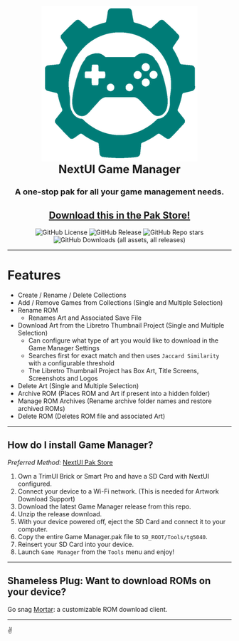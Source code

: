 <div align="center">
    <img src=".github/resources/game_manager_logo.png" width="auto" alt="Game Manager Logo">
<h3 style="font-size: 25px; margin-top:0px; padding-top: 0px;">
    NextUI Game Manager
</h3>

<h4 style="font-size: 18px;">
A one-stop pak for all your game management needs.
</h4>

## [Download this in the Pak Store!](https://github.com/UncleJunVIP/nextui-pak-store)

![GitHub License](https://img.shields.io/github/license/UncleJunVip/nextui-game-manager?style=for-the-badge&color=007C77)
![GitHub Release](https://img.shields.io/github/v/release/UncleJunVIP/nextui-game-manager?sort=semver&style=for-the-badge&color=007C77)
![GitHub Repo stars](https://img.shields.io/github/stars/UncleJunVip/nextui-game-manager?style=for-the-badge&color=007C77)
![GitHub Downloads (all assets, all releases)](https://img.shields.io/github/downloads/UncleJunVIP/nextui-game-manager/total?style=for-the-badge&label=Total%20Downloads&color=007C77)


</div>

---

# Features

- Create / Rename / Delete Collections
- Add / Remove Games from Collections (Single and Multiple Selection)
- Rename ROM
    - Renames Art and Associated Save File
- Download Art from the Libretro Thumbnail Project (Single and Multiple Selection)
    - Can configure what type of art you would like to download in the Game Manager Settings
    - Searches first for exact match and then uses `Jaccard Similarity` with a configurable threshold
    - The Libretro Thumbnail Project has Box Art, Title Screens, Screenshots and Logos
- Delete Art (Single and Multiple Selection)
- Archive ROM (Places ROM and Art if present into a hidden folder)
- Manage ROM Archives (Rename archive folder names and restore archived ROMs)
- Delete ROM (Deletes ROM file and associated Art)

---

## How do I install Game Manager?

*Preferred Method:* [NextUI Pak Store](https://github.com/UncleJunVIP/nextui-pak-store)

1. Own a TrimUI Brick or Smart Pro and have a SD Card with NextUI configured.
2. Connect your device to a Wi-Fi network. (This is needed for Artwork Download Support)
3. Download the latest Game Manager release from this repo.
4. Unzip the release download.
5. With your device powered off, eject the SD Card and connect it to your computer.
6. Copy the entire Game Manager.pak file to `SD_ROOT/Tools/tg5040`.
7. Reinsert your SD Card into your device.
8. Launch `Game Manager` from the `Tools` menu and enjoy!

---

## Shameless Plug: Want to download ROMs on your device?

Go snag [Mortar](https://github.com/UncleJunVIP/Mortar): a customizable ROM download client.

---

✌️
